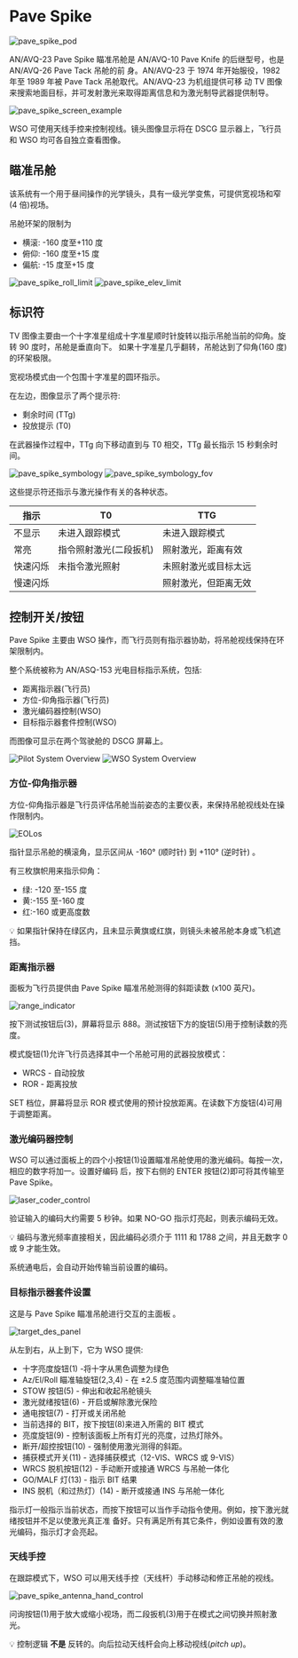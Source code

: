 # Pave Spike

![pave_spike_pod](../../../img/ext_f4_pavespike.jpg)

AN/AVQ-23 Pave Spike 瞄准吊舱是 AN/AVQ-10 Pave Knife 的后继型号，也是 AN/AVQ-26 Pave Tack 吊舱的前
身。AN/AVQ-23 于 1974 年开始服役，1982 年至 1989 年被 Pave Tack 吊舱取代。AN/AVQ-23 为机组提供可移
动 TV 图像来搜索地面目标，并可发射激光来取得距离信息和为激光制导武器提供制导。

![pave_spike_screen_example](../../../img/pave_spike_screen_example.jpg)

WSO 可使用天线手控来控制视线。镜头图像显示将在 DSCG 显示器上，飞行员和 WSO 均可各自独立查看图像。

## 瞄准吊舱

该系统有一个用于昼间操作的光学镜头，具有一级光学变焦，可提供宽视场和窄(4 倍)视场。

吊舱环架的限制为

- 横滚: -160 度至+110 度
- 俯仰: -160 度至+15 度
- 偏航: -15 度至+15 度

![pave_spike_roll_limit](../../../img/pave_spike_roll_limit.jpg)
![pave_spike_elev_limit](../../../img/pave_spike_elev_limit.jpg)

## 标识符

TV 图像主要由一个十字准星组成十字准星顺时针旋转以指示吊舱当前的仰角。旋转 90 度时，吊舱是垂直向下。
如果十字准星几乎翻转，吊舱达到了仰角(160 度)的环架极限。

宽视场模式由一个包围十字准星的圆环指示。

在左边，图像显示了两个提示符:

- 剩余时间 (TTg)
- 投放提示 (T0)

在武器操作过程中，TTg 向下移动直到与 T0 相交，TTg 最长指示 15 秒剩余时间。

![pave_spike_symbology](../../../img/pave_spike_symbology.jpg)
![pave_spike_symbology_fov](../../../img/pave_spike_symbology_fov.jpg)

这些提示符还指示与激光操作有关的各种状态。

| 指示     | T0                     | TTG                  |
| -------- | ---------------------- | -------------------- |
| 不显示   | 未进入跟踪模式         | 未进入跟踪模式       |
| 常亮     | 指令照射激光(二段扳机) | 照射激光，距离有效   |
| 快速闪烁 | 未指令激光照射         | 未照射激光或目标太远 |
| 慢速闪烁 |                        | 照射激光，但距离无效 |

## 控制开关/按钮

Pave Spike 主要由 WSO 操作，而飞行员则有指示器协助，将吊舱视线保持在环架限制内。

整个系统被称为 AN/ASQ-153 光电目标指示系统，包括:

- 距离指示器(飞行员)
- 方位-仰角指示器(飞行员)
- 激光编码器控制(WSO)
- 目标指示器套件控制(WSO)

而图像可显示在两个驾驶舱的 DSCG 屏幕上。

![Pilot System Overview](../../../img/eotgt_pilot_overview.jpg)
![WSO System Overview](../../../img/eotgt_wso_overview.jpg)

### 方位-仰角指示器

方位-仰角指示器是飞行员评估吊舱当前姿态的主要仪表，来保持吊舱视线处在操作限制内。

![EOLos](../../../img/pilot_los_indicator.jpg)

指针显示吊舱的横滚角，显示区间从 -160° (顺时针) 到 +110° (逆时针) 。

有三枚旗帜用来指示仰角：

- 绿: -120 至-155 度
- 黄:-155 至-160 度
- 红:-160 或更高度数

💡 如果指针保持在绿区内，且未显示黄旗或红旗，则镜头未被吊舱本身或飞机遮挡。

### 距离指示器

面板为飞行员提供由 Pave Spike 瞄准吊舱测得的斜距读数 (x100 英尺)。

![range_indicator](../../../img/pilot_overhead_range_indicator.jpg)

按下测试按钮后(3)，屏幕将显示 888。测试按钮下方的旋钮(5)用于控制读数的亮度。

模式旋钮(1)允许飞行员选择其中一个吊舱可用的武器投放模式：

- WRCS - 自动投放
- ROR - 距离投放

SET 档位，屏幕将显示 ROR 模式使用的预计投放距离。在读数下方旋钮(4)可用于调整距离。

### 激光编码器控制

WSO 可以通过面板上的四个小按钮(1)设置瞄准吊舱使用的激光编码。每按一次，相应的数字将加一。设置好编码
后，按下右侧的 ENTER 按钮(2)即可将其传输至 Pave Spike。

![laser_coder_control](../../../img/wso_laser_code_control.jpg)

验证输入的编码大约需要 5 秒钟。如果 NO-GO 指示灯亮起，则表示编码无效。

💡 编码与激光频率直接相关，因此编码必须介于 1111 和 1788 之间，并且无数字 0 或 9 才能生效。

系统通电后，会自动开始传输当前设置的编码。

### 目标指示器套件设置

这是与 Pave Spike 瞄准吊舱进行交互的主面板 。

![target_des_panel](../../../img/wso_target_designator_controls.jpg)

从左到右，从上到下，它为 WSO 提供:

- 十字亮度旋钮(1) -将十字从黑色调整为绿色
- Az/El/Roll 瞄准轴旋钮(2,3,4) - 在 ±2.5 度范围内调整瞄准轴位置
- STOW 按钮(5) - 伸出和收起吊舱镜头
- 激光就绪按钮(6) - 开启或解除激光保险
- 通电按钮(7) - 打开或关闭吊舱
- 当前选择的 BIT，按下按钮(8)来进入所需的 BIT 模式
- 亮度旋钮(9) - 控制该面板上所有灯光的亮度，过热灯除外。
- 断开/超控按钮(10) - 强制使用激光测得的斜距。
- 捕获模式开关(11) - 选择捕获模式（12-VIS、WRCS 或 9-VIS）
- WRCS 脱机按钮(12) - 手动断开或接通 WRCS 与吊舱一体化
- GO/MALF 灯(13) - 指示 BIT 结果
- INS 脱机（和过热灯）(14) - 断开或接通 INS 与吊舱一体化

指示灯一般指示当前状态，而按下按钮可以当作手动指令使用。例如，按下激光就绪按钮并不足以使激光真正准
备好。只有满足所有其它条件，例如设置有效的激光编码，指示灯才会亮起。

### 天线手控

在跟踪模式下，WSO 可以用天线手控（天线杆）手动移动和修正吊舱的视线。

![pave_spike_antenna_hand_control](../../../img/wso_antenna_hand_control.jpg)

问询按钮(1)用于放大或缩小视场，而二段扳机(3)用于在模式之间切换并照射激光。

💡 控制逻辑 **不是** 反转的。向后拉动天线杆会向上移动视线(_pitch up_)。
